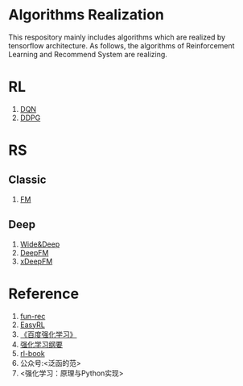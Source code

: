 # Algorithms Realization
This respository  mainly includes algorithms which are realized by tensorflow architecture. As follows, the algorithms of Reinforcement Learning and Recommend System are realizing.

# RL
1. [DQN](https://github.com/Evan-wyl/model-realization/blob/master/RL/DQN.py)
2. [DDPG](https://github.com/Evan-wyl/model-realization/blob/master/RL/DDPG.py)

# RS
## Classic
1. [FM](https://github.com/Evan-wyl/model-realization/blob/master/RS/classical/FM.py)

## Deep
1. [Wide&Deep](https://github.com/Evan-wyl/model-realization/tree/master/RS/deep/WideDeep)
2. [DeepFM](https://github.com/Evan-wyl/model-realization/tree/master/RS/deep/DeepFM)
3. [xDeepFM](https://github.com/Evan-wyl/model-realization/tree/master/RS/deep/xDeepFM)

# Reference
1. [fun-rec](https://github.com/datawhalechina/fun-rec)
2. [EasyRL](https://github.com/datawhalechina/easy-rl)
3. [《百度强化学习》](https://aistudio.baidu.com/aistudio/education/group/info/1335)
4. [强化学习纲要](https://github.com/zhoubolei/introRL)
5. [rl-book](https://github.com/zhiqingxiao/rl-book)
6. 公众号:<泛函的范>
7. <强化学习：原理与Python实现>
